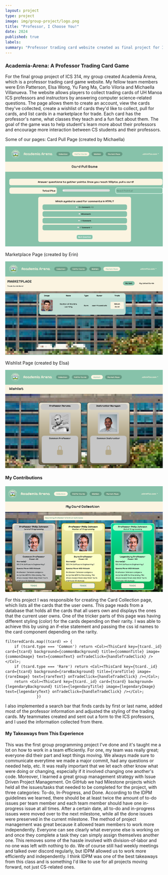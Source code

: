 ```yaml
---
layout: project
type: project
image: img/group-project/logo.png
title: "Professor, I Choose You!"
date: 2024
published: true
labels:
summary: "Professor trading card website created as final project for ICS 314"
---
```


### Academia-Arena: A Professor Trading Card Game
For the final group project of ICS 314, my group created Academia Arena, which is a professor trading card game website. My fellow team members were Erin Patterson, Elsa Wong, Yu Fang Ma, Carlo Viloria and Michaella Villanueva. The website allows players to collect trading cards of UH Manoa ICS professors and instructors by answering computer science-related questions. The page allows them to create an account, view the cards they've collected, create a wishlist of cards they'd like to collect, pull for cards, and list cards in a marketplace for trade. Each card has the professor's name, what classes they teach and a fun fact about them. The goal of the game was to help student's learn more about their professors and encourage more interaction between CS students and their professors.

Some of our pages:
Card Pull Page (created by Michaella)
<p align="center">
<img src="../img/group-project/card-pull.png" />
</p>

Marketplace Page (created by Erin)
<p align="center">
<img src="../img/group-project/marketplace.png" />
</p>

Wishlist Page (created by Elsa)
<p align="center">
<img src="../img/group-project/wishlist.png" />
</p>

#### My Contributions
<p align="center">
<img src="../img/group-project/card-collection.png" />
</p>
For this project I was responsible for creating the Card Collection page, which lists all the cards that the user owns. This page reads from a database that holds all the cards that all users own and displays the ones that the current user owns. One of the tricker parts of this page was having different styling (color) for the cards depending on their rarity. I was able to achieve this by using an if-else statement and passing the css id names to the card component depending on the rarity. 

```
filteredCards.map((tcard) => {
    if (tcard.type === 'Common') return <Col><ThisCard key={tcard._id} card={tcard} background={commonBackground} title={commonTitle} image={commonImage} text={commonText} onTradeClick={handleTradeClick} /></Col>;
    if (tcard.type === 'Rare') return <Col><ThisCard key={tcard._id} card={tcard} background={rareBackground} title={rareTitle} image={rareImage} text={rareText} onTradeClick={handleTradeClick} /></Col>;
    return <Col><ThisCard key={tcard._id} card={tcard} background={legendaryBackground} title={legendaryTitle} image={legendaryImage} text={legendaryText} onTradeClick={handleTradeClick} /></Col>;
              })
```
I also implemented a search bar that finds cards by first or last name, added most of the professor information and adjusted the styling of the trading cards. My teammates created and sent out a form to the ICS professors, and I used the information collected from there.

#### My Takeaways from This Experience
This was the first group programming project I've done and it's taught me a lot on how to work in a team efficiently. For one, my team was really great; everyone did their part and kept things moving. We always made sure to communicate everytime we made a major commit, had any questions or needed help, etc. It was really important that we let each other know what were doing or changing, especially if it involved changing one another's code. Moreover, I learned a great group management strategy with Issue Driven Project Management. On GitHub we had Milestone projects which held all the issues/tasks that needed to be completed for the project, with three categories: To-do, In-Progress, and Done. According to the IDPM guidelines we learned, there should be at least twice the amount of to-do issues per team member and each team member should have one in-progress issue at all times. After a certain date, all to-do and in-progress issues were moved over to the next milestone, while all the done issues were preserved in the current milestone. The method of project management was great because it allowed team members to work more independently. Everyone can see clearly what everyone else is working on and once they complete a task they can simply assign themselves another one. This removes some of the hassle involved with division-of-labor and no one was left with nothing to do. We of course still had weekly meetings and talked over discord regularly, but IDPM allowed us to work more efficiently and independently. I think IDPM was one of the best takeaways from this class and is something I'd like to use for all projects moving forward, not just CS-related ones. 